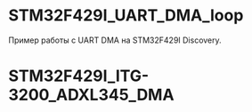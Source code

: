 # STM32F429I_UART_DMA_loop

Пример работы с UART DMA на STM32F429I Discovery.
# STM32F429I_ITG-3200_ADXL345_DMA
